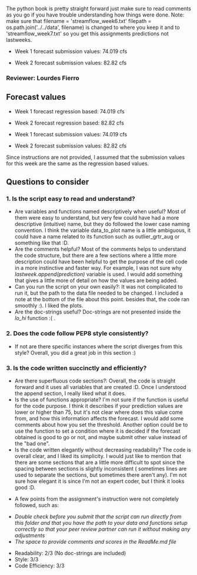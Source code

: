 The python book is pretty straight forward just make sure to read comments as you go if you have trouble understanding how things were done.
Note: make sure that
filename = 'streamflow_week6.txt'
filepath = os.path.join('../../data', filename)
is changed to where you keep it and to 'streamflow_week7.txt' so you get this assignments predictions not lastweeks.

- Week 1 forecast submission values: 74.019 cfs

- Week 2 forecast submission values: 82.82 cfs


### Reviewer: Lourdes Fierro

## Forecast values
- Week 1 forecast regression based: 74.019 cfs

- Week 2 forecast regression based: 82.82 cfs

- Week 1 forecast submission values: 74.019 cfs

- Week 2 forecast submission values: 82.82 cfs

Since instructions are not provided, I assumed that the submission values for this week are the same as the regression based values.

## Questions to consider
### 1. Is the script easy to read and understand?
- Are variables and functions named descriptively when useful? Most of them were easy to understand, but very few could have had a more descriptive (intuitive) name, but they do followed the lower case naming convention. I think the variable data_to_plot name is a little ambiguous, it could have a name related to its function such as outlier_grtr_aug or something like that :D.
- Are the comments helpful? Most of the comments helps to understand the code structure, but there are a few sections where a little more description could have been helpful to get the purpose of the cell code in a more instinctive and faster way. For example, I was not sure why   *lastweek.append(prediction)* variable is used. I would add something that gives a little more of detail on how the values are being added.   
- Can you run the script on your own easily?: It was not complicated to run it, but the path to the data file needed to be changed. I included a note at the bottom of the file about this point. besides that, the code ran smoothly :). I liked the plots.
- Are the doc-strings useful? Doc-strings are not presented inside the *lo_hi* function :( .
### 2. Does the code follow PEP8 style consistently?
 - If not are there specific instances where the script diverges from this style? Overall, you did a great job in this section :)
### 3. Is the code written succinctly and efficiently?
- Are there superfluous code sections?: Overall, the code is straight forward and it uses all variables that are created :D. Once I understood the append section, I really liked what it does.
- Is the use of functions appropriate? I'm not sure if the function is useful for the code purpose. I think it describes if your prediction values are lower or higher than 75, but it's not clear where does this value come from, and how this information affects the forecast. I would add some comments about how you set the threshold. Another option could be to use the function to set a condition where it is decided if the forecast obtained is good to go or not, and maybe submit other value instead of the "bad one".
- Is the code written elegantly without decreasing readability? The code is overall clear, and I liked its simplicity. I would just like to mention that there are some sections that are a little more difficult to spot since the spacing between sections is slightly inconsistent ( sometimes lines are used to separate the sections, but sometimes there aren't any).  I'm not sure how elegant it is since I'm not an expert coder, but I think it looks good :D.

* A few points from the assignment's instruction were not completely followed, such as:
- *Double check before you submit that the script can run directly from this folder and that you have the path to your data and functions setup correctly so that your peer review partner can run it without making any adjustments*
- *The space to provide comments and scores in the ReadMe.md file*

* Readability: 2/3 (No doc-strings are included)
* Style: 3/3
* Code Efficiency: 3/3
